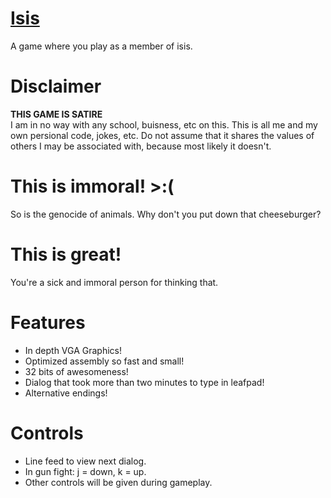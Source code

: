 <a href="https://www.youtube.com/watch?v=WTA7YWVq_58">Isis</a>
====

A game where you play as a member of isis.

# Disclaimer
<b>THIS GAME IS SATIRE</b><br>
I am in no way with any school, buisness, etc on this. This is all me and my own persional code, jokes, etc.
Do not assume that it shares the values of others I may be associated with, because most likely it doesn't.

# This is immoral! >:(
So is the genocide of animals. Why don't you put down that cheeseburger?

# This is great!
You're a sick and immoral person for thinking that.

# Features
- In depth VGA Graphics!
- Optimized assembly so fast and small!
- 32 bits of awesomeness!
- Dialog that took more than two minutes to type in leafpad!
- Alternative endings!

# Controls
- Line feed to view next dialog.
- In gun fight: j = down, k = up.
- Other controls will be given during gameplay.
